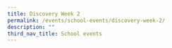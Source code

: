 ```yaml
---
title: Discovery Week 2
permalink: /events/school-events/discovery-week-2/
description: ""
third_nav_title: School events
---
```

